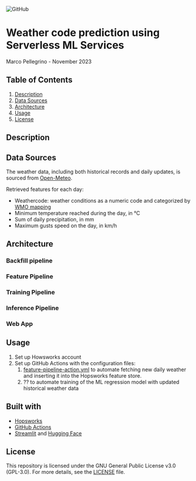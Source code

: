 ![GitHub](https://img.shields.io/badge/license-GPL--3.0-blue)

# Weather code prediction using Serverless ML Services

Marco Pellegrino - November 2023

## Table of Contents

1.  [Description](#description)
2.  [Data Sources](#data-sources)
3.  [Architecture](#architecture)
4.  [Usage](#usage)
5.  [License](#license)

## Description

## Data Sources

The weather data, including both historical records and daily updates, is sourced from [Open-Meteo](https://open-meteo.com/en/docs).

Retrieved features for each day:

*   Weathercode: weather conditions as a numeric code and categorized by [WMO mapping](resources/weather_code_mapping.csv)
*   Minimum temperature reached during the day, in °C
*   Sum of daily precipitation, in mm
*   Maximum gusts speed on the day, in km/h

## Architecture

### Backfill pipeline

### Feature Pipeline

### Training Pipeline

### Inference Pipeline

### Web App

## Usage

1.  Set up Howsworks account
2.  Set up GitHub Actions with the configuration files:
    1.  [feature-pipeline-action.yml](https://github.com/marcopellegrinoit/predict-weather-code/blob/main/.github/workflows/feature-pipeline-action.yml) to automate fetching new daily weather and inserting it into the Hopsworks feature store. 
    2.  ?? to automate training of the ML regression model with updated historical weather data

## Built with

*   [Hopsworks](https://www.hopsworks.ai/)
*   [GitHub Actions](https://github.com/features/actions)
*   [Streamlit](https://streamlit.io/) and [Hugging Face](https://huggingface.co/)

## License

This repository is licensed under the GNU General Public License v3.0 (GPL-3.0). For more details, see the [LICENSE](LICENSE) file.